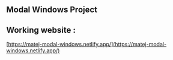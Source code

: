 ## Modal Windows Project

## Working website :

[https://matej-modal-windows.netlify.app/](https://matej-modal-windows.netlify.app/)
